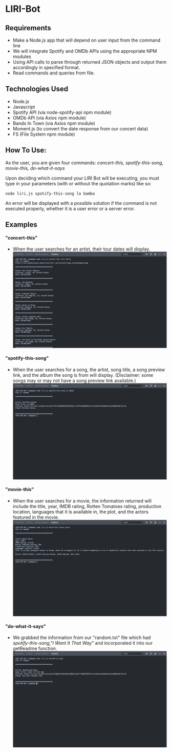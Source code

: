 # LIRI-Bot

## Requirements
* Make a Node.js app that will depend on user input from the command line
* We will integrate Spotify and OMDb APIs using the appropriate NPM modules
* Using API calls to parse through returned JSON objects and output them accordingly in specified format.
* Read commands and queries from file.

## Technologies Used
* Node.js
* Javascript
* Spotify API (via node-spotify-api npm module)
* OMDb API (via Axios npm module)
* Bands In Town (via Axios npm module)
* Moment.js (to convert the date response from our concert data)
* FS (File System npm module)

## How To Use:

As the user, you are given four commands:
_concert-this, spotify-this-song, movie-this, do-what-it-says_

Upon deciding which command your LIRI Bot will be executing, you must type in your parameters (with or without the quotation marks) like so:
```
node liri.js spotify-this-song la bamba
```
An error will be displayed with a possible solution if the command is not executed properly, whether it is a user error or a server error.

## Examples

#### **"concert-this"**

- When the user searches for an artist, their tour dates will display.
![concert-this](https://github.com/lydmgem/LIRI-Bot/blob/master/assets/images/getconcert.png?raw=true)

#### **"spotify-this-song"**

- When the user searches for a song, the artist, song title, a song preview link, and the album the song is from will display.
(Disclaimer: some songs may or may not have a song preview link available.)
![spotify-this-song](https://github.com/lydmgem/LIRI-Bot/blob/master/assets/images/spotifyit.png?raw=true)

#### **"movie-this"**

- When the user searches for a movie, the information returned will include the title, year, IMDB rating, Rotten Tomatoes rating, production location, languages that it is available in, the plot, and the actors featured in the movie.
![movie-this](https://github.com/lydmgem/LIRI-Bot/blob/master/assets/images/getmovie.png?raw=true)

#### **"do-what-it-says"**

- We grabbed the information from our "random.txt" file which had __spotify-this-song_,"I Want It That Way"_ and incorporated it into our getReadme function.
![do-what-it-says](https://raw.githubusercontent.com/lydmgem/LIRI-Bot/master/assets/images/dwis.png)
